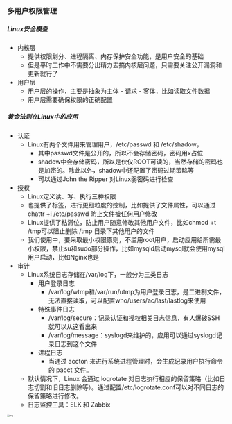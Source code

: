 ### 多用户权限管理

##### Linux安全模型

- 内核层
  - 提供权限划分、进程隔离、内存保护安全功能，是用户安全的基础
  - 但是平时工作中不需要分出精力去搞内核层问题，只需要关注公开漏洞和更新就行了
- 用户层
  - 用户层的操作，主要是抽象为主体 - 请求 - 客体，比如读取文件数据
  - 用户层需要确保权限的正确配置



##### 黄金法则在Linux中的应用

- 认证
  - Linux有两个文件用来管理用户，/etc/passwd 和 /etc/shadow，
    - 其中passwd文件是公开的，所以不会存储密码，密码用x占位
    - shadow中会存储密码，所以是仅仅ROOT可读的，当然存储的密码也是加密的。除此以外，shadow中还配置了密码过期策略等
    - 可以通过John the Ripper 对Linux弱密码进行检查
- 授权
  - Linux定义读、写、执行三种权限
  - 也提供了标签，进行更细粒度的控制，比如提供了文件属性，可以通过chattr +i /etc/passwd 防止文件被任何用户修改
  - Linux提供了粘滞位，防止用户随意修改其他用户文件，比如chmod +t /tmp可以阻止删除 /tmp 目录下其他用户的文件
  - 我们使用中，要采取最小权限原则，不滥用root用户，启动应用给所需最小权限，禁止su和sudo部分操作，比如mysqld启动mysql就会使用mysql用户启动，比如Nginx也是
- 审计
  - Linux系统日志存储在/var/log下，一般分为三类日志
    - 用户登录日志
      - /var/log/wtmp和/var/run/utmp为用户登录日志，是二进制文件，无法直接读取，可以配置who/users/ac/last/lastlog来使用
    - 特殊事件日志
      - /var/log/secure：记录认证和授权相关日志信息，有人爆破SSH就可以从这看出来
      - /var/log/message：syslogd来维护的，应用可以通过syslogd记录日志到这个文件
    - 进程日志
      - 当通过 accton 来进行系统进程管理时，会生成记录用户执行命令的 pacct 文件。
  - 默认情况下，Linux 会通过 logrotate 对日志执行相应的保留策略（比如日志切割和旧日志删除等）。通过配置/etc/logrotate.conf可以对不同日志的保留策略进行修改。
  - 日志监控工具：ELK 和 Zabbix

<img src="https://static001.geekbang.org/resource/image/46/72/46d1a126a68fe253eb8746d84b5d0272.jpg?wh=2250*1343" alt="img" style="zoom: 33%;" />





